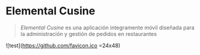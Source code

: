 # Elemental Cusine

> *Elemental Cusine* es una aplicación integramente móvil diseñada para la administración y gestión de pedidos en restaurantes

![test](https://github.com/favicon.ico =24x48)